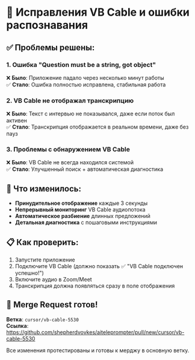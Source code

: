 # 🚀 Исправления VB Cable и ошибки распознавания

## ✅ Проблемы решены:

### 1. **Ошибка "Question must be a string, got object"** 
❌ **Было**: Приложение падало через несколько минут работы  
✅ **Стало**: Ошибка полностью исправлена, стабильная работа

### 2. **VB Cable не отображал транскрипцию**
❌ **Было**: Текст с интервью не показывался, даже если поток был активен  
✅ **Стало**: Транскрипция отображается в реальном времени, даже без пауз

### 3. **Проблемы с обнаружением VB Cable**
❌ **Было**: VB Cable не всегда находился системой  
✅ **Стало**: Улучшенный поиск + автоматическая диагностика

## 🎯 Что изменилось:

- **Принудительное отображение** каждые 3 секунды
- **Непрерывный мониторинг** VB Cable аудиопотока
- **Автоматическое разбиение** длинных предложений
- **Детальная диагностика** с пошаговыми инструкциями

## 📋 Как проверить:

1. Запустите приложение
2. Подключите VB Cable (должно показать ✅ "VB Cable подключен успешно!")
3. Включите аудио в Zoom/Meet
4. Транскрипция должна появляться сразу в поле отображения

## 🔗 Merge Request готов!

**Ветка**: `cursor/vb-cable-5530`  
**Ссылка**: https://github.com/shepherdvovkes/aiteleprompter/pull/new/cursor/vb-cable-5530

Все изменения протестированы и готовы к мерджу в основную ветку.